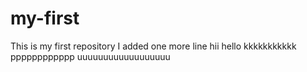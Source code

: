 # my-first
This is my first repository
I added one more line
hii
hello
kkkkkkkkkkk
pppppppppppp
uuuuuuuuuuuuuuuuuu
